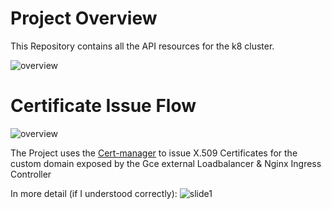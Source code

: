 # Project Overview

This Repository contains all the API resources for the k8 cluster.

![overview](https://user-images.githubusercontent.com/33809186/43449899-d9563b64-94b1-11e8-9880-817f9b3774d7.png)

# Certificate Issue Flow 

![overview](https://raw.githubusercontent.com/jetstack/cert-manager/v0.2.3/docs/high-level-overview.png)

The Project uses the [Cert-manager](https://cert-manager.readthedocs.io/en/latest/reference/index.html) to issue X.509 Certificates for the custom domain exposed by the Gce external Loadbalancer & Nginx Ingress Controller

In more detail (if I understood correctly):
![slide1](https://user-images.githubusercontent.com/33809186/43423031-8b794406-944b-11e8-8784-a74d3188018b.PNG)

